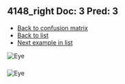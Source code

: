## 4148_right Doc: 3 Pred: 3
- [Back to confusion matrix](https://github.com/juliandewit/kaggle_retinopathy/blob/master/matrix.md)
- [Back to list](https://github.com/juliandewit/kaggle_retinopathy/blob/master/lists/33/list.md)
- [Next example in list](https://github.com/juliandewit/kaggle_retinopathy/blob/master/lists/33/41/41506_right.md)

![Eye](https://retinopaty.blob.core.windows.net/size1024/4148_right_3.jpeg)

### 

![Eye]()
